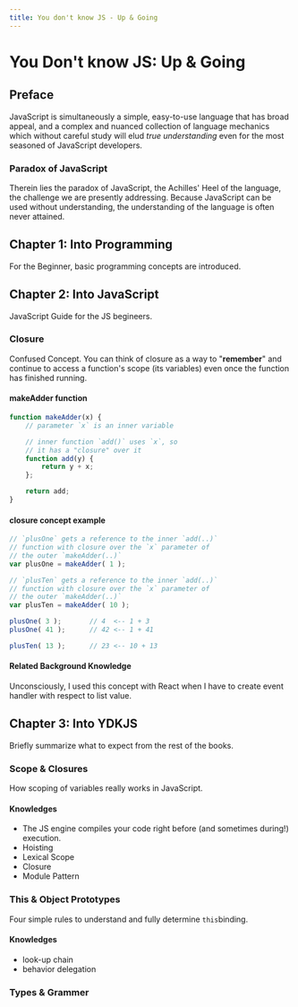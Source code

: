 ```yaml
---
title: You don't know JS - Up & Going
---
```

# You Don't know JS: Up & Going

## Preface
JavaScript is simultaneously a simple, easy-to-use language that has broad appeal, and a complex and nuanced collection of language mechanics which without careful study will elud *true understanding* even for the most seasoned of JavaScript developers.

### Paradox of JavaScript
Therein lies the paradox of JavaScript, the Achilles' Heel of the language, the challenge we are presently addressing. Because JavaScript can be used without understanding, the understanding of the language is often never attained.

## Chapter 1: Into Programming
For the Beginner, basic programming concepts are introduced.

## Chapter 2: Into JavaScript
JavaScript Guide for the JS begineers.

### Closure
Confused Concept. You can think of closure as a way to "**remember**" and continue to access a function's scope (its variables) even once the function has finished running.

#### makeAdder function
```javascript
function makeAdder(x) {
    // parameter `x` is an inner variable

    // inner function `add()` uses `x`, so
    // it has a "closure" over it
    function add(y) {
        return y + x;
    };

    return add;
}
```

#### closure concept example
```javascript
// `plusOne` gets a reference to the inner `add(..)`
// function with closure over the `x` parameter of
// the outer `makeAdder(..)`
var plusOne = makeAdder( 1 );

// `plusTen` gets a reference to the inner `add(..)`
// function with closure over the `x` parameter of
// the outer `makeAdder(..)`
var plusTen = makeAdder( 10 );

plusOne( 3 );       // 4  <-- 1 + 3
plusOne( 41 );      // 42 <-- 1 + 41

plusTen( 13 );      // 23 <-- 10 + 13
```

#### Related Background Knowledge
Unconsciously, I used this concept with React when I have to create event handler with respect to list value.

## Chapter 3: Into YDKJS
Briefly summarize what to expect from the rest of the books.

### Scope & Closures
How scoping of variables really works in JavaScript.

#### Knowledges
- The JS engine compiles your code right before (and sometimes during!) execution.
- Hoisting
- Lexical Scope
- Closure
- Module Pattern

### This & Object Prototypes
Four simple rules to understand and fully determine `this`binding.

#### Knowledges
- look-up chain
- behavior delegation

### Types & Grammer
